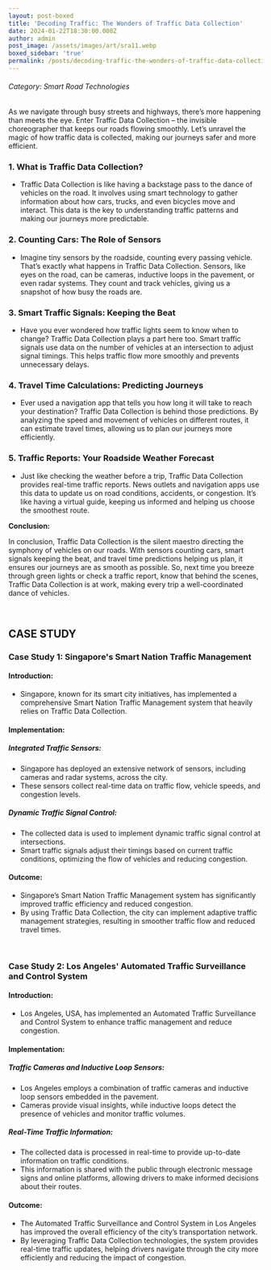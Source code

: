 ```yaml
---
layout: post-boxed
title: 'Decoding Traffic: The Wonders of Traffic Data Collection'
date: 2024-01-22T18:30:00.000Z
author: admin
post_image: /assets/images/art/sra11.webp
boxed_sidebar: 'true'
permalink: /posts/decoding-traffic-the-wonders-of-traffic-data-collection
---
```


###### Category: Smart Road Technologies

As we navigate through busy streets and highways, there’s more happening than meets the eye. Enter Traffic Data Collection – the invisible choreographer that keeps our roads flowing smoothly. Let’s unravel the magic of how traffic data is collected, making our journeys safer and more efficient.

### 1. What is Traffic Data Collection?

* Traffic Data Collection is like having a backstage pass to the dance of vehicles on the road. It involves using smart technology to gather information about how cars, trucks, and even bicycles move and interact. This data is the key to understanding traffic patterns and making our journeys more predictable.

### 2. Counting Cars: The Role of Sensors

* Imagine tiny sensors by the roadside, counting every passing vehicle. That’s exactly what happens in Traffic Data Collection. Sensors, like eyes on the road, can be cameras, inductive loops in the pavement, or even radar systems. They count and track vehicles, giving us a snapshot of how busy the roads are.

### 3. Smart Traffic Signals: Keeping the Beat

* Have you ever wondered how traffic lights seem to know when to change? Traffic Data Collection plays a part here too. Smart traffic signals use data on the number of vehicles at an intersection to adjust signal timings. This helps traffic flow more smoothly and prevents unnecessary delays.

### 4. Travel Time Calculations: Predicting Journeys

* Ever used a navigation app that tells you how long it will take to reach your destination? Traffic Data Collection is behind those predictions. By analyzing the speed and movement of vehicles on different routes, it can estimate travel times, allowing us to plan our journeys more efficiently.

### 5. Traffic Reports: Your Roadside Weather Forecast

* Just like checking the weather before a trip, Traffic Data Collection provides real-time traffic reports. News outlets and navigation apps use this data to update us on road conditions, accidents, or congestion. It’s like having a virtual guide, keeping us informed and helping us choose the smoothest route.

<b>Conclusion:</b>

<p>

In conclusion, Traffic Data Collection is the silent maestro directing the symphony of vehicles on our roads. With sensors counting cars, smart signals keeping the beat, and travel time predictions helping us plan, it ensures our journeys are as smooth as possible. So, next time you breeze through green lights or check a traffic report, know that behind the scenes, Traffic Data Collection is at work, making every trip a well-coordinated dance of vehicles.

</p>
<br>

## CASE STUDY

### Case Study 1: Singapore's Smart Nation Traffic Management

#### Introduction:

* Singapore, known for its smart city initiatives, has implemented a comprehensive Smart Nation Traffic Management system that heavily relies on Traffic Data Collection.

#### Implementation:

##### Integrated Traffic Sensors:

* Singapore has deployed an extensive network of sensors, including cameras and radar systems, across the city.
* These sensors collect real-time data on traffic flow, vehicle speeds, and congestion levels.

##### Dynamic Traffic Signal Control:

* The collected data is used to implement dynamic traffic signal control at intersections.
* Smart traffic signals adjust their timings based on current traffic conditions, optimizing the flow of vehicles and reducing congestion.

#### Outcome:

* Singapore’s Smart Nation Traffic Management system has significantly improved traffic efficiency and reduced congestion.
* By using Traffic Data Collection, the city can implement adaptive traffic management strategies, resulting in smoother traffic flow and reduced travel times.

<br>

### Case Study 2: Los Angeles' Automated Traffic Surveillance and Control System

#### Introduction:

* Los Angeles, USA, has implemented an Automated Traffic Surveillance and Control System to enhance traffic management and reduce congestion.

#### Implementation:

##### Traffic Cameras and Inductive Loop Sensors:

* Los Angeles employs a combination of traffic cameras and inductive loop sensors embedded in the pavement.
* Cameras provide visual insights, while inductive loops detect the presence of vehicles and monitor traffic volumes.

##### Real-Time Traffic Information:

* The collected data is processed in real-time to provide up-to-date information on traffic conditions.
* This information is shared with the public through electronic message signs and online platforms, allowing drivers to make informed decisions about their routes.

#### Outcome:

* The Automated Traffic Surveillance and Control System in Los Angeles has improved the overall efficiency of the city’s transportation network.
* By leveraging Traffic Data Collection technologies, the system provides real-time traffic updates, helping drivers navigate through the city more efficiently and reducing the impact of congestion.
